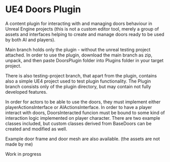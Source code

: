 # UE4 Doors Plugin
A content plugin for interacting with and managing doors behaviour in Unreal Engine projects (this is not a custom editor tool, merely a group of assets and interfaces helping to create and manage doors ready to be used by both AI and players).

Main branch holds only the plugin - without the unreal testing project attached. In order to use the plugin, download the main branch as zip, unpack, and then paste DoorsPlugin folder into Plugins folder in your target project.

There is also testing-project branch, that apart from the plugin, contains also a simple UE4 project used to test plugin functionality.
The Plugin branch consists only of the plugin directory, but may contain not fully developed features.

In order for actors to be able to use the doors, they must implement either playerActionsInterface or AIActionsInterface. In order to have a player interact with doors, DoorsInteracted funcion must be bound to some kind of interaction logic implemented on player character.
There are two example classes included, but custom classes derived from BaseDoors can be created and modified as well.

Example door frame and door mesh are also available. (the assets are not made by me)

Work in progress

